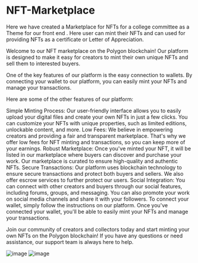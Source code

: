 # NFT-Marketplace
Here we have created a Marketplace for NFTs for a college committee as a  Theme for our front end . Here user can mint their NFTs  and can used for providing NFTs as a certificate or Letter  of Appreciation.


Welcome to our NFT marketplace on the Polygon blockchain! Our platform is designed to make it easy for creators to mint their own unique NFTs and sell them to interested buyers.

One of the key features of our platform is the easy connection to wallets. By connecting your wallet to our platform, you can easily mint your NFTs and manage your transactions.

Here are some of the other features of our platform:

Simple Minting Process: Our user-friendly interface allows you to easily upload your digital files and create your own NFTs in just a few clicks. You can customize your NFTs with unique properties, such as limited editions, unlockable content, and more.
Low Fees: We believe in empowering creators and providing a fair and transparent marketplace. That's why we offer low fees for NFT minting and transactions, so you can keep more of your earnings.
Robust Marketplace: Once you've minted your NFT, it will be listed in our marketplace where buyers can discover and purchase your work. Our marketplace is curated to ensure high-quality and authentic NFTs.
Secure Transactions: Our platform uses blockchain technology to ensure secure transactions and protect both buyers and sellers. We also offer escrow services to further protect our users.
Social Integration: You can connect with other creators and buyers through our social features, including forums, groups, and messaging. You can also promote your work on social media channels and share it with your followers.
To connect your wallet, simply follow the instructions on our platform. Once you've connected your wallet, you'll be able to easily mint your NFTs and manage your transactions.

Join our community of creators and collectors today and start minting your own NFTs on the Polygon blockchain! If you have any questions or need assistance, our support team is always here to help.


![image](https://user-images.githubusercontent.com/121884963/235317791-e623f50a-9d7f-44e3-b8fa-8724757b98dd.png)
![image](https://user-images.githubusercontent.com/121884963/235317796-0b48fc0c-5133-4c02-911c-f0c17395c5b1.png)
